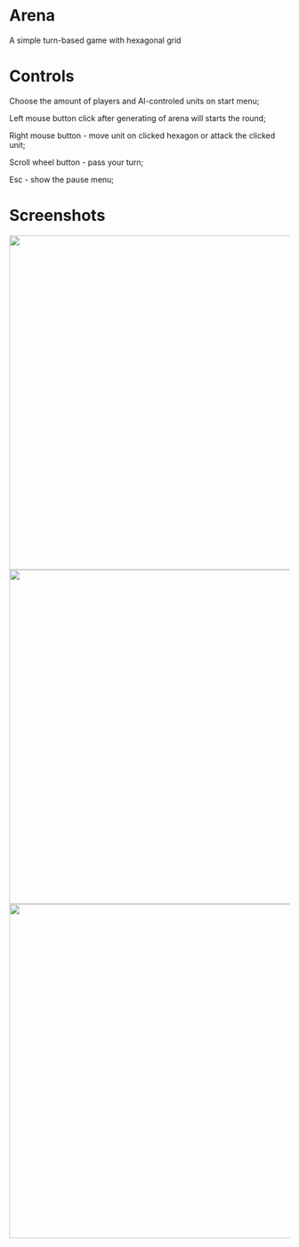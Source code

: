# Arena
A simple turn-based game with hexagonal grid
# Controls
Choose the amount of players and AI-controled units on start menu;

Left mouse button click after generating of arena will starts the round;

Right mouse button - move unit on clicked hexagon or attack the clicked unit;

Scroll wheel button - pass your turn;

Esc - show the pause menu;
# Screenshots
<Image src="images/Arena_screen.jpg" width="600">
<Image src="images/Inventory_screen.jpg" width="600">
<Image src="images/Hero_custom_screen.jpg" width="600">
